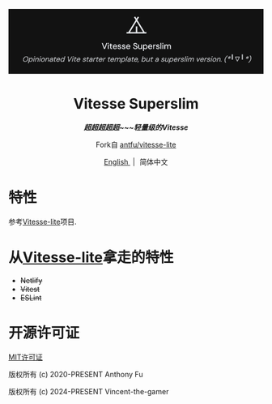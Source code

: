 <p align="center">
    <img src=".github/logo.png"/>
</p>

<h1 align="center">
    Vitesse Superslim
</h1>

<p align="center">
    <b>
        <i>超超超超超~~~轻量级的Vitesse</i>
    </b>
</p>

<p align="center">
    Fork自
    <a href="https://github.com/antfu/vitesse-lite" target="_blank">antfu/vitesse-lite</a>
</p>

<p align="center">
    <span>
    <a href="./README.md" target="_blank">
        English
    </a>
    </span>
    <span style="margin-inline: 5px;">|</span>
    <span>简体中文</span>
</p>

# 特性
参考[Vitesse-lite](https://github.com/antfu/vitesse-lite)项目.


# 从[Vitesse-lite](https://github.com/antfu/vitesse-lite)拿走的特性

- ~~Netlify~~
- ~~Vitest~~
- ~~ESLint~~

# 开源许可证
[MIT许可证](./LICENSE)

版权所有 (c) 2020-PRESENT Anthony Fu

版权所有 (c) 2024-PRESENT Vincent-the-gamer